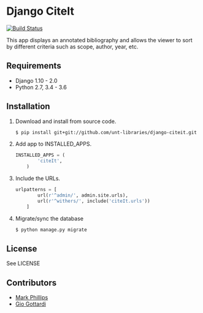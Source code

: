 Django CiteIt
=================

[![Build Status](https://travis-ci.org/unt-libraries/django-citeit.svg?branch=master)](https://travis-ci.org/unt-libraries/django-citeit)

This app displays an annotated bibliography and allows the viewer to sort by
different criteria such as scope, author, year, etc.


Requirements
------------

* Django 1.10 - 2.0
* Python 2.7, 3.4 - 3.6


Installation
------------

1.  Download and install from source code.
    ```sh
	$ pip install git+git://github.com/unt-libraries/django-citeit.git
    ```

2.  Add app to INSTALLED_APPS.
    ```python
	INSTALLED_APPS = (
            'citeIt',
        )
    ```

3.  Include the URLs.
    ```python
	urlpatterns = [
            url(r'^admin/', admin.site.urls),
            url(r'^withers/', include('citeIt.urls'))
        ]
    ```

4.  Migrate/sync the database
    ```sh
	$ python manage.py migrate
    ```


License
-------

See LICENSE


Contributors
------------

* [Mark Phillips](https://github.com/vphill)
* [Gio Gottardi](https://github.com/somexpert)
